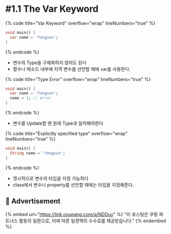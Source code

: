 # #1.1 The Var Keyword

{% code title="Var Keyword" overflow="wrap" lineNumbers="true" %}
```dart
void main() {
  var name = 'Yongsun';
}
```
{% endcode %}

* 변수의 Type을 구체화하지 않아도 된다
* 함수나 메소드 내부에 지역 변수를 선언할 때에 var를 사용한다.

{% code title="Type Error" overflow="wrap" lineNumbers="true" %}
```dart
void main() {
  var name = 'Yongsun';
  name = 1; // error
}
```
{% endcode %}

* 변수를 Update할 땐 원래 Type과 일치해야한다

{% code title="Explicitly specified type" overflow="wrap" lineNumbers="true" %}
```dart
void main() {
  String name = 'Yongsun';
}
```
{% endcode %}

* 명시적으로 변수의 타입을 지정 가능하다
* class에서 변수나 property를 선언할 때에는 타입을 지정해준다.

## :gift: Advertisement

{% embed url="https://link.coupang.com/a/NDDuy" %}
"이 포스팅은 쿠팡 파트너스 활동의 일환으로, 이에 따른 일정액의 수수료를 제공받습니다."
{% endembed %}
